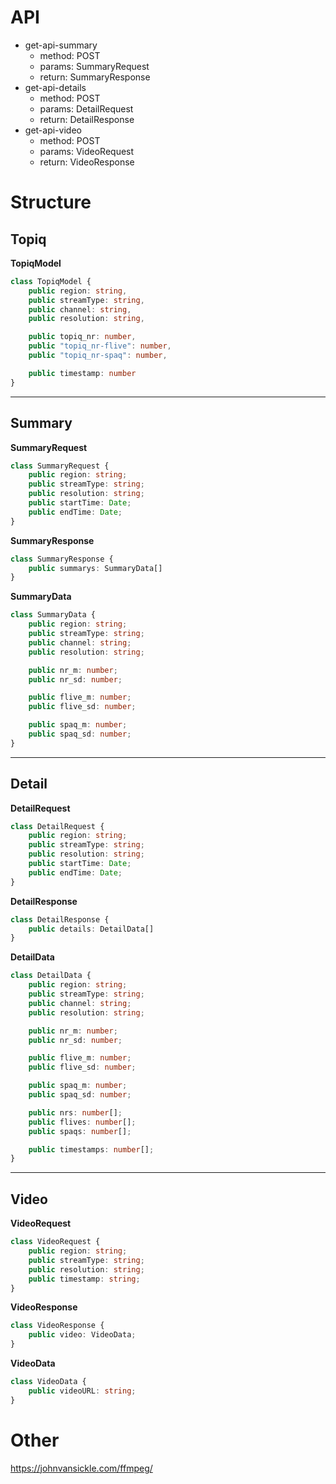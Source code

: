 
# API
- get-api-summary
  - method: POST
  - params: SummaryRequest
  - return: SummaryResponse
- get-api-details
  - method: POST
  - params: DetailRequest
  - return: DetailResponse
- get-api-video
  - method: POST
  - params: VideoRequest
  - return: VideoResponse

# Structure

## Topiq 
<b>TopiqModel</b>

```ts
class TopiqModel {
    public region: string,
    public streamType: string,
    public channel: string,
    public resolution: string,

    public topiq_nr: number,
    public "topiq_nr-flive": number,
    public "topiq_nr-spaq": number,

    public timestamp: number
}
```
---
## Summary

<b>SummaryRequest</b>

```ts
class SummaryRequest {
	public region: string;
	public streamType: string;
	public resolution: string;
	public startTime: Date;
	public endTime: Date;
}
```

<b>SummaryResponse</b>

```ts
class SummaryResponse {
	public summarys: SummaryData[]
}
```

<b>SummaryData</b>

```ts
class SummaryData {
	public region: string;
	public streamType: string;
	public channel: string;
	public resolution: string;

	public nr_m: number;
	public nr_sd: number;

	public flive_m: number;
	public flive_sd: number;

	public spaq_m: number;
	public spaq_sd: number;
}
```
---
## Detail

<b>DetailRequest</b>

```ts
class DetailRequest {
	public region: string;
	public streamType: string;
	public resolution: string;
	public startTime: Date;
	public endTime: Date;
}
```

<b>DetailResponse</b>

```ts
class DetailResponse {
	public details: DetailData[]
}
```

<b>DetailData</b>

```ts
class DetailData {
	public region: string;
	public streamType: string;
	public channel: string;
	public resolution: string;

	public nr_m: number;
	public nr_sd: number;

	public flive_m: number;
	public flive_sd: number;

	public spaq_m: number;
	public spaq_sd: number;

	public nrs: number[];
	public flives: number[];
	public spaqs: number[];

	public timestamps: number[];
}
```
---

## Video

<b>VideoRequest</b>

```ts
class VideoRequest {
	public region: string;
	public streamType: string;
	public resolution: string;
	public timestamp: string;
}
```

<b>VideoResponse</b>

```ts
class VideoResponse {
	public video: VideoData;
}
```

<b>VideoData</b>

```ts
class VideoData {
	public videoURL: string;
}
```

# Other
https://johnvansickle.com/ffmpeg/


